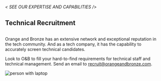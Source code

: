 <!-- ---
layout:       services
class:        service
title:        "Technical Recruitment"
titles:       "Technical Recruitment"
photo: "https://www.orangeandbronze.com/assets/images/technical-recruitment-fblinkpost-photo.png"
description:  O&B has the capability to accurately screen technical candicates.
date:         2018-04-03 16:43:00 +0800
categories:   services
--- -->

<div id="serviceContent3" class="section-content">
  <div class="section-title">
    <H6>
      &lt; SEE OUR EXPERTISE AND CAPABILITIES /&gt;
    </H6>
    <H2>Technical Recruitment</H2>
    <img class="bg" src="{{ "assets/images/title-services.png" | relative_url }}" alt="" />
  </div>
  <div class="row mb20">
    <div class="col-12">
      <p>Orange and Bronze has an extensive network and exceptional reputation in the tech community. And as a tech company, it has the capability to accurately screen technical candidates.</p>
      <p>Look to O&B to fill your hard-to-find requirements for technical staff and technical management. Send an email to <a href="mailto:recruit@orangeandbronze.com">recruit@orangeandbronze.com</a>.</p>
    </div>
    <div class="text-center">
        <img class="img-fluid mt30 mb30" src="{{ "assets/images/technical-recruitment-page.png" | relative_url }}" alt="person with laptop" />
      </div>
  </div>
</div> 
